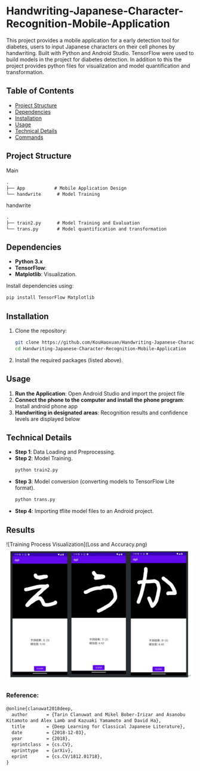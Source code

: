 # Handwriting-Japanese-Character-Recognition-Mobile-Application

This project provides a mobile application for a early detection tool for diabetes, users to input Japanese characters on their cell phones by handwriting. Built with Python and Android Studio. TensorFlow were used to build models in the project for diabetes detection. In addition to this the project provides python files for visualization and model quantification and transformation.

## Table of Contents
- [Project Structure](#project-structure)
- [Dependencies](#dependencies)
- [Installation](#installation)
- [Usage](#usage)
- [Technical Details](#technical-details)
- [Commands](#commands)


## Project Structure
Main
```
.
├── App           # Mobile Application Design
└── handwrite      # Model Training
```
handwrite
```
.
├── train2.py      # Model Training and Evaluation
└── trans.py       # Model quantification and transformation
```

## Dependencies
- **Python 3.x**
- **TensorFlow**: 
- **Matplotlib**: Visualization.


Install dependencies using:
```bash
pip install TensorFlow Matplotlib
```

## Installation
1. Clone the repository:
   ```bash
   git clone https://github.com/KouHaoxuan/Handwriting-Japanese-Character-Recognition-Mobile-Application
   cd Handwriting-Japanese-Character-Recognition-Mobile-Application
   ```
2. Install the required packages (listed above).

## Usage
1. **Run the Application**: Open Android Studio and import the project file
2. **Connect the phone to the computer and install the phone program**: Install android phone app
3. **Handwriting in designated areas**: Recognition results and confidence levels are displayed below

## Technical Details
- **Step 1**: Data Loading and Preprocessing.
- **Step 2**: Model Training.
  ```python
  python train2.py
  ```
- **Step 3**: Model conversion (converting models to TensorFlow Lite format).
  ```python
  python trans.py
  ```
- **Step 4**: Importing tflite model files to an Android project.
 

## Results
![Training Process Visualization](Loss and Accuracy.png)
![Recognition Result](Result.png)


### Reference:

```
@online{clanuwat2018deep,
  author       = {Tarin Clanuwat and Mikel Bober-Irizar and Asanobu Kitamoto and Alex Lamb and Kazuaki Yamamoto and David Ha},
  title        = {Deep Learning for Classical Japanese Literature},
  date         = {2018-12-03},
  year         = {2018},
  eprintclass  = {cs.CV},
  eprinttype   = {arXiv},
  eprint       = {cs.CV/1812.01718},
}
```
